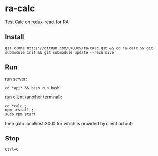 # ra-calc
Test Calc on redux-react for RA

## Install

    git clone https://github.com/ExQDev/ra-calc.git && cd ra-calc && git submodule init && git submodule update --recursive

## Run

run server:

    cd *api* && bash run.bash

run client (another terminal):

    cd *calc ; 
    npm install ; 
    sudo npm start

then goto localhost:3000 (or which is provided by client output)

## Stop

    Ctrl+C

